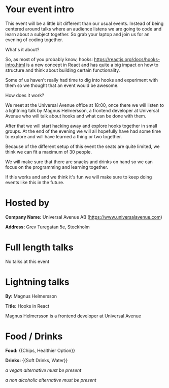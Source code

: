 # Your event intro
This event will be a little bit different than our usual events.
Instead of being centered around talks where an audience listens we are going to code and learn about a subject together. So grab your laptop and join us for an evening of coding together.

What's it about?

So, as most of you probably know, hooks: https://reactjs.org/docs/hooks-intro.html is a new concept in React and has quite a big impact on how to structure and think about building certain functionality.

Some of us haven't really had time to dig into hooks and experiment with them so we thought that an event would be awesome.

How does it work?

We meet at the Universal Avenue office at 18:00, once there we will listen to a lightning talk by Magnus Helmersson, a frontend developer at Universal Avenue who will talk about hooks and what can be done with them.

After that we will start hacking away and explore hooks together in small groups. At the end of the evening we will all hopefully have had some time to explore and will have learned a thing or two together.

Because of the different setup of this event the seats are quite limited, we think we can fit a maximum of 30 people.

We will make sure that there are snacks and drinks on hand so we can focus on the programming and learning together.

If this works and and we think it's fun we will make sure to keep doing events like this in the future.

# Hosted by
**Company Name:** Universal Avenue AB (https://www.universalavenue.com)

**Address:** Grev Turegatan 5e, Stockholm

# Full length talks
No talks at this event

# Lightning talks
**By:** Magnus Helmersson

**Title:** Hooks in React

Magnus Helmersson is a frontend developer at Universal Avenue

# Food / Drinks
**Food:** {{Chips, Healthier Option}}

**Drinks:** {{Soft Drinks, Water}}

*a vegan alternative must be present*

*a non alcoholic alternative must be present*
